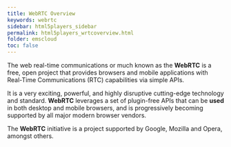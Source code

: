 ```yaml
---
title: WebRTC Overview
keywords: webrtc
sidebar: html5players_sidebar
permalink: html5players_wrtcoverview.html
folder: emscloud
toc: false
---
```




The web real-time communications or much known as the **WebRTC** is a free, open project that provides browsers and mobile applications with Real-Time Communications (RTC) capabilities via simple APIs. 

It is a very exciting, powerful, and highly disruptive cutting-edge technology and standard.  **WebRTC** leverages a set of plugin-free APIs that can be **used** in both desktop and mobile browsers, and is progressively becoming supported by all major modern browser vendors. 

The **WebRTC** initiative is a project supported by Google, Mozilla and Opera, amongst others.​
